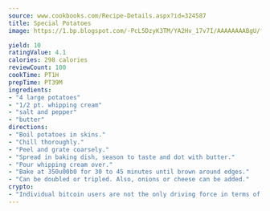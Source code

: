 ```yaml
---
source: www.cookbooks.com/Recipe-Details.aspx?id=324587
title: Special Potatoes
image: https://1.bp.blogspot.com/-PcL5DzyK3TM/YA2Hv_17v7I/AAAAAAAABgU/fyHeesSth_IZW9mL5lk6GxJO8cW8ksrGACLcBGAsYHQ/s320/12.png

yield: 10
ratingValue: 4.1
calories: 298 calories
reviewCount: 100
cookTime: PT1H
prepTime: PT39M
ingredients:
- "4 large potatoes"
- "1/2 pt. whipping cream"
- "salt and pepper"
- "butter"
directions:
- "Boil potatoes in skins."
- "Chill thoroughly."
- "Peel and grate coarsely."
- "Spread in baking dish, season to taste and dot with butter."
- "Pour whipping cream over."
- "Bake at 350u00b0 for 30 to 45 minutes until brown around edges."
- "Can be doubled or tripled. Also, onions or cheese can be added."
crypto:
- "Individual bitcoin users are not the only driving force in terms of securing the bitcoin network."
---
```

